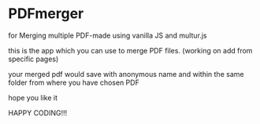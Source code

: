 # PDFmerger
for Merging multiple PDF-made using vanilla JS and multur.js

this is the app which you can use to merge PDF files.
(working on add from specific pages)

your merged pdf would save with anonymous name and within the same folder from where you have chosen PDF

hope you like it

HAPPY CODING!!!

